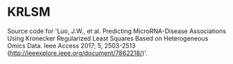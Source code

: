 # KRLSM

Source code for 'Luo, J.W., et al. Predicting MicroRNA-Disease Associations Using Kronecker Regularized Least Squares Based on Heterogeneous Omics Data. Ieee Access 2017; 5, 2503-2513 (http://ieeexplore.ieee.org/document/7862218/)'.
